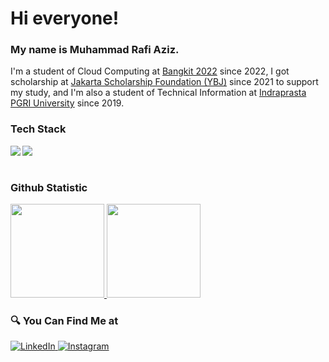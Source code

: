 # Hi everyone!
### My name is **Muhammad Rafi Aziz**.

I'm a student of Cloud Computing at [Bangkit 2022](https://www.dicoding.com/programs/bangkit) since 2022, I got scholarship at [Jakarta Scholarship Foundation (YBJ)](http://beasiswajakarta.com/v2/) since 2021 to support my study, and I'm also a student of Technical Information at [Indraprasta PGRI University](https://unindra.ac.id/) since 2019.

### Tech Stack
  <img align="left" src="https://img.shields.io/badge/git-%23F05033.svg?logo=git&logoColor=white"/>
  <img align="left" src="https://img.shields.io/badge/java-%23ED8B00.svg?logo=java&logoColor=white"/>
  <br><br>

### Github Statistic
<p align="left">
<a href="https://github.com/mraziz098">
<img height="150em" src="https://github-readme-stats-eight-theta.vercel.app/api/top-langs/?username=mraziz098&layout=compact&langs_count="/>
<img height="150em" src="https://github-readme-stats-eight-theta.vercel.app/api?username=mraziz098&show_icons=true&theme=buefy&include_all_commits=true&count_private=true"/>
</a>
</p>

### 🔍 You Can Find Me at 
<p> 
  <a href="https://www.linkedin.com/in/muhammad-rafi-a-98aa8a11a/" target="_blank">
    <img alt="LinkedIn" src="https://img.shields.io/badge/linkedin-%230077B5.svg?&style=for-the-badge&logo=linkedin&logoColor=white" />
  </a> 
  <a href="https://www.instagram.com/muhammad_rafi_aziz098/" target="_blank">
    <img alt="Instagram" src="https://img.shields.io/badge/instagram-%23E4405F.svg?&style=for-the-badge&logo=instagram&logoColor=white" />
  </a> 
</p>
